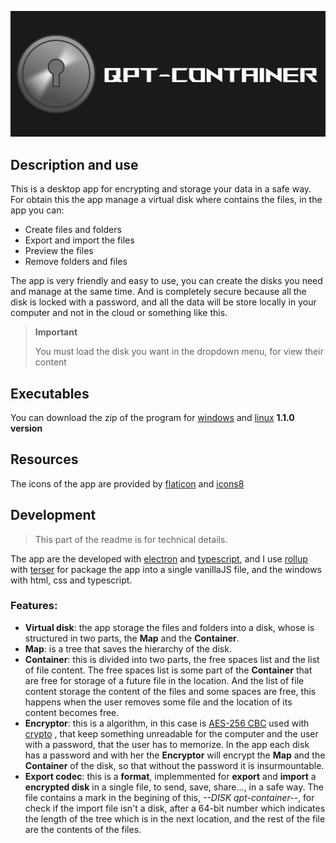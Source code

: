 <p align="center">
  <img src="assets/logo_with_name.png">
</p>

## Description and use

This is a desktop app for encrypting and storage your data in a safe way.
For obtain this the app manage a virtual disk where contains the files, in the app you can:

- Create files and folders
- Export and import the files
- Preview the files
- Remove folders and files

The app is very friendly and easy to use, you can create the disks you need and manage at the same time. And is completely secure because all the disk is locked with a password, and all the data will be store locally in your computer and not in the cloud or something like this.

> **Important**
>
> You must load the disk you want in the dropdown menu, for view their content

## Executables

You can download the zip of the program for [windows](https://github.com/Guillex387/qpt-container/releases/download/v1.1.0/setup-v1.1.0.exe) and [linux](https://github.com/Guillex387/qpt-container/releases/download/v1.1.0/qpt-container-linux-x64-v1.1.0.zip) **1.1.0 version**

## Resources

The icons of the app are provided by [flaticon](https://www.flaticon.com/) and [icons8](https://icons8.com/)

## Development

> This part of the readme is for technical details.

The app are the developed with [electron](https://www.electronjs.org) and [typescript](https://www.typescriptlang.org), and I use [rollup](https://rollupjs.org/) with [terser](https://www.npmjs.com/package/terser) for package the app into a single vanillaJS file, and the windows with html, css and typescript.

### **Features**:
- **Virtual disk**: the app storage the files and folders into a disk, whose is structured in two parts, the **Map** and the **Container**.
- **Map**: is a tree that saves the hierarchy of the disk.
- **Container**: this is divided into two parts, the free spaces list and the list of file content. The free spaces list is some part of the **Container** that are free for storage of a future file in the location. And the list of file content storage the content of the files and some spaces are free, this happens when the user removes some file and the location of its content becomes free.
- **Encryptor**: this is a algorithm, in this case is [AES-256 CBC](https://en.wikipedia.org/wiki/Advanced_Encryption_Standard) used with [crypto](https://nodejs.org/api/crypto.html) , that keep something unreadable for the computer and the user with a password, that the user has to memorize. In the app each disk has a password and with her the **Encryptor** will encrypt the **Map** and the **Container** of the disk, so that without the password it is insurmountable.
- **Export codec**: this is a **format**, implemmented for **export** and **import** a **encrypted disk** in a single file, to send, save, share..., in a safe way.
The file contains a mark in the begining of this, *--DISK qpt-container--*, for check if the import file isn't a disk, after a 64-bit number which indicates the length of the tree which is in the next location, and the rest of the file are the contents of the files.